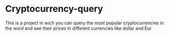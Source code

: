# Cryptocurrency-query
This is a project in wich you can query the most popular cryptocurrencies in the word and see their prices in different  currencies like dollar and Eur
